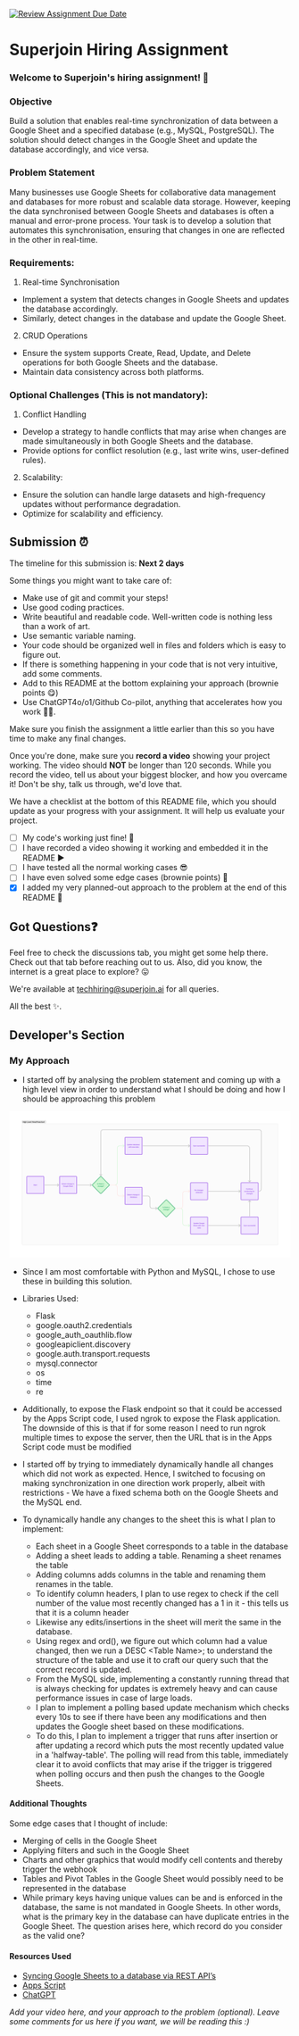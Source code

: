 [![Review Assignment Due Date](https://classroom.github.com/assets/deadline-readme-button-22041afd0340ce965d47ae6ef1cefeee28c7c493a6346c4f15d667ab976d596c.svg)](https://classroom.github.com/a/AHFn7Vbn)
# Superjoin Hiring Assignment

### Welcome to Superjoin's hiring assignment! 🚀

### Objective
Build a solution that enables real-time synchronization of data between a Google Sheet and a specified database (e.g., MySQL, PostgreSQL). The solution should detect changes in the Google Sheet and update the database accordingly, and vice versa.

### Problem Statement
Many businesses use Google Sheets for collaborative data management and databases for more robust and scalable data storage. However, keeping the data synchronised between Google Sheets and databases is often a manual and error-prone process. Your task is to develop a solution that automates this synchronisation, ensuring that changes in one are reflected in the other in real-time.

### Requirements:
1. Real-time Synchronisation
  - Implement a system that detects changes in Google Sheets and updates the database accordingly.
   - Similarly, detect changes in the database and update the Google Sheet.
  2.	CRUD Operations
   - Ensure the system supports Create, Read, Update, and Delete operations for both Google Sheets and the database.
   - Maintain data consistency across both platforms.
   
### Optional Challenges (This is not mandatory):
1. Conflict Handling
- Develop a strategy to handle conflicts that may arise when changes are made simultaneously in both Google Sheets and the database.
- Provide options for conflict resolution (e.g., last write wins, user-defined rules).
    
2. Scalability: 	
- Ensure the solution can handle large datasets and high-frequency updates without performance degradation.
- Optimize for scalability and efficiency.

## Submission ⏰
The timeline for this submission is: **Next 2 days**

Some things you might want to take care of:
- Make use of git and commit your steps!
- Use good coding practices.
- Write beautiful and readable code. Well-written code is nothing less than a work of art.
- Use semantic variable naming.
- Your code should be organized well in files and folders which is easy to figure out.
- If there is something happening in your code that is not very intuitive, add some comments.
- Add to this README at the bottom explaining your approach (brownie points 😋)
- Use ChatGPT4o/o1/Github Co-pilot, anything that accelerates how you work 💪🏽. 

Make sure you finish the assignment a little earlier than this so you have time to make any final changes.

Once you're done, make sure you **record a video** showing your project working. The video should **NOT** be longer than 120 seconds. While you record the video, tell us about your biggest blocker, and how you overcame it! Don't be shy, talk us through, we'd love that.

We have a checklist at the bottom of this README file, which you should update as your progress with your assignment. It will help us evaluate your project.

- [ ] My code's working just fine! 🥳
- [ ] I have recorded a video showing it working and embedded it in the README ▶️
- [ ] I have tested all the normal working cases 😎
- [ ] I have even solved some edge cases (brownie points) 💪
- [x] I added my very planned-out approach to the problem at the end of this README 📜

## Got Questions❓
Feel free to check the discussions tab, you might get some help there. Check out that tab before reaching out to us. Also, did you know, the internet is a great place to explore? 😛

We're available at techhiring@superjoin.ai for all queries. 

All the best ✨.

## Developer's Section

### My Approach

- I started off by analysing the problem statement and coming up with a high level view in order to understand what I should be doing and how I should be approaching this problem

![High Level View/Flowchart of the approach](./flowchart.png)

- Since I am most comfortable with Python and MySQL, I chose to use these in building this solution.
- Libraries Used:
  
  - Flask
  - google.oauth2.credentials
  - google_auth_oauthlib.flow
  - googleapiclient.discovery
  - google.auth.transport.requests
  - mysql.connector
  - os
  - time
  - re
  
- Additionally, to expose the Flask endpoint so that it could be accessed by the Apps Script code, I used ngrok to expose the Flask application. The downside of this is that if for some reason I need to run ngrok multiple times to expose the server, then the URL that is in the Apps Script code must be modified

- I started off by trying to immediately dynamically handle all changes which did not work as expected. Hence, I switched to focusing on making synchronization in one direction work properly, albeit with restrictions - We have a fixed schema both on the Google Sheets and the MySQL end.

- To dynamically handle any changes to the sheet this is what I plan to implement:

  - Each sheet in a Google Sheet corresponds to a table in the database
  - Adding a sheet leads to adding a table. Renaming a sheet renames the table
  - Adding columns adds columns in the table and renaming them renames in the table. 
  - To identify column headers, I plan to use regex to check if the cell number of the value most recently changed has a 1 in it - this tells us that it is a column header
  - Likewise any edits/insertions in the sheet will merit the same in the database.
  - Using regex and ord(), we figure out which column had a value changed, then we run a DESC \<Table Name>; to understand the structure of the table and use it to craft our query such that the correct record is updated.
  - From the MySQL side, implementing a constantly running thread that is always checking for updates is extremely heavy and can cause performance issues in case of large loads.
  - I plan to implement a polling based update mechanism which checks every 10s to see if there have been any modifications and then updates the Google sheet based on these modifications.
  - To do this, I plan to implement a trigger that runs after insertion or after updating a record which puts the most recently updated value in a 'halfway-table'. The polling will read from this table, immediately clear it to avoid conflicts that may arise if the trigger is triggered when polling occurs and then push the changes to the Google Sheets.

#### Additional Thoughts

Some edge cases that I thought of include:

- Merging of cells in the Google Sheet
- Applying filters and such in the Google Sheet
- Charts and other graphics that would modify cell contents and thereby trigger the webhook
- Tables and Pivot Tables in the Google Sheet would possibly need to be represented in the database
- While primary keys having unique values can be and is enforced in the database, the same is not mandated in Google Sheets. In other words, what is the primary key in the database can have duplicate entries in the Google Sheet. The question arises here, which record do you consider as the valid one?

#### Resources Used

- [Syncing Google Sheets to a database via REST API’s](https://www.youtube.com/watch?v=ftxroBc7mi4)
- [Apps Script](https://developers.google.com/apps-script/api/concepts)
- [ChatGPT](https://chatgpt.com/)

*Add your video here, and your approach to the problem (optional). Leave some comments for us here if you want, we will be reading this :)*
